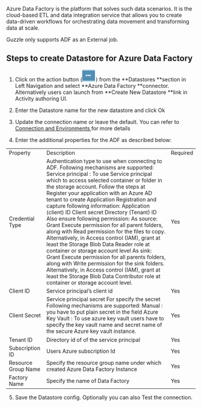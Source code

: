 Azure Data Factory is the platform that solves such data scenarios. It is the cloud-based ETL and data integration service that allows you to create data-driven workflows for orchestrating data movement and transforming data at scale.

Guzzle only supports ADF as an External job. 

## Steps to create Datastore  for Azure Data Factory

1. Click on the action button (![image alt text](/img/docs/how-to-guides/datastores/action_button.png)) from the **Datastores **section in Left Navigation and select **Azure Data Factory **connector. Alternatively users can launch from **Create New Datastore **link in Activity authoring UI.

2. Enter the Datastore name for the new datastore and click Ok

3. Update the connection name or leave the default. You can refer to [Connection and Environments ](http://http) for more details

4. Enter the additional properties for the ADF as described below:

<table>
  <tr>
    <td>Property </td>
    <td>Description</td>
    <td>Required</td>
  </tr>
  <tr>
    <td>Credential Type</td>
    <td>Authentication type to use when connecting to ADF. 
Following mechanisms are supported:
Service principal : To use Service principal which to access selected container or folder in the storage account. Follow the steps at Register your application with an Azure AD tenant to create Application Registration and capture following information:
Application (client) ID 
Client secret
Directory (Tenant) ID
Also ensure following permission:
As source: Grant Execute permission for all  parent folders, along with Read permission for the files to copy. Alternatively, in Access control (IAM), grant at least the Storage Blob Data Reader role at container or storage account level
As sink: Grant Execute permission for all parents folders, along with Write permission for the sink folders. Alternatively, in Access control (IAM), grant at least the Storage Blob Data Contributor role at container or storage account level.</td>
    <td>Yes</td>
  </tr>
  <tr>
    <td>Client ID</td>
    <td>Service principal’s client id</td>
    <td>Yes</td>
  </tr>
  <tr>
    <td>Client Secret</td>
    <td>Service principal secret
For specify the secret Following mechanisms are supported:
Manual : you have to put plain secret in the field
Azure Key Vault : To use azure key vault users have to specify the key vault name and secret name of the secure Azure key vault instance. </td>
    <td>Yes</td>
  </tr>
  <tr>
    <td>Tenant ID</td>
    <td>Directory id of of the service principal </td>
    <td>Yes</td>
  </tr>
  <tr>
    <td>Subscription ID</td>
    <td>Users Azure subscription Id </td>
    <td>Yes</td>
  </tr>
  <tr>
    <td>Resource Group Name</td>
    <td>Specify the resource group name under which created Azure Data Factory Instance</td>
    <td>Yes</td>
  </tr>
  <tr>
    <td>Factory Name</td>
    <td>Specify the name of Data Factory </td>
    <td>Yes</td>
  </tr>
</table>


5. Save the Datastore config. Optionally you can also Test the connection. 

